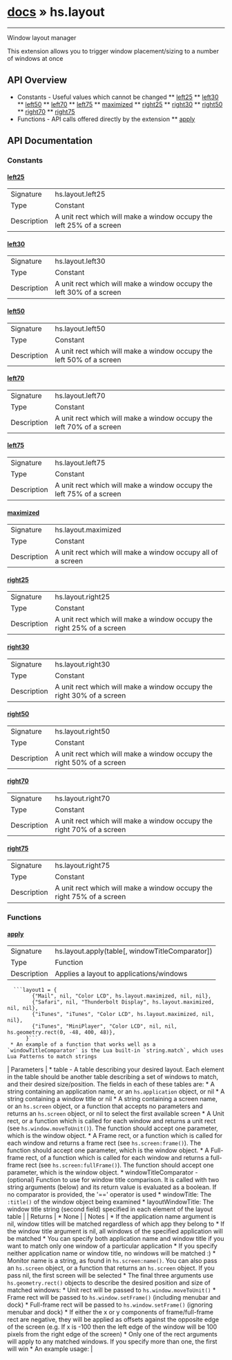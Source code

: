 # [docs](index.md) » hs.layout
---

Window layout manager

This extension allows you to trigger window placement/sizing to a number of windows at once

## API Overview
* Constants - Useful values which cannot be changed
** [left25](#left25)
** [left30](#left30)
** [left50](#left50)
** [left70](#left70)
** [left75](#left75)
** [maximized](#maximized)
** [right25](#right25)
** [right30](#right30)
** [right50](#right50)
** [right70](#right70)
** [right75](#right75)
* Functions - API calls offered directly by the extension
** [apply](#apply)

## API Documentation

### Constants

#### [left25](#left25)
| | |
|-|-|
| Signature   | hs.layout.left25  |
| Type        | Constant |
| Description | A unit rect which will make a window occupy the left 25% of a screen |

#### [left30](#left30)
| | |
|-|-|
| Signature   | hs.layout.left30  |
| Type        | Constant |
| Description | A unit rect which will make a window occupy the left 30% of a screen |

#### [left50](#left50)
| | |
|-|-|
| Signature   | hs.layout.left50  |
| Type        | Constant |
| Description | A unit rect which will make a window occupy the left 50% of a screen |

#### [left70](#left70)
| | |
|-|-|
| Signature   | hs.layout.left70  |
| Type        | Constant |
| Description | A unit rect which will make a window occupy the left 70% of a screen |

#### [left75](#left75)
| | |
|-|-|
| Signature   | hs.layout.left75  |
| Type        | Constant |
| Description | A unit rect which will make a window occupy the left 75% of a screen |

#### [maximized](#maximized)
| | |
|-|-|
| Signature   | hs.layout.maximized  |
| Type        | Constant |
| Description | A unit rect which will make a window occupy all of a screen |

#### [right25](#right25)
| | |
|-|-|
| Signature   | hs.layout.right25  |
| Type        | Constant |
| Description | A unit rect which will make a window occupy the right 25% of a screen |

#### [right30](#right30)
| | |
|-|-|
| Signature   | hs.layout.right30  |
| Type        | Constant |
| Description | A unit rect which will make a window occupy the right 30% of a screen |

#### [right50](#right50)
| | |
|-|-|
| Signature   | hs.layout.right50  |
| Type        | Constant |
| Description | A unit rect which will make a window occupy the right 50% of a screen |

#### [right70](#right70)
| | |
|-|-|
| Signature   | hs.layout.right70  |
| Type        | Constant |
| Description | A unit rect which will make a window occupy the right 70% of a screen |

#### [right75](#right75)
| | |
|-|-|
| Signature   | hs.layout.right75  |
| Type        | Constant |
| Description | A unit rect which will make a window occupy the right 75% of a screen |

### Functions

#### [apply](#apply)
| | |
|-|-|
| Signature   | hs.layout.apply(table[, windowTitleComparator])  |
| Type        | Function |
| Description | Applies a layout to applications/windows |
      ```layout1 = {
            {"Mail", nil, "Color LCD", hs.layout.maximized, nil, nil},
            {"Safari", nil, "Thunderbolt Display", hs.layout.maximized, nil, nil},
            {"iTunes", "iTunes", "Color LCD", hs.layout.maximized, nil, nil},
            {"iTunes", "MiniPlayer", "Color LCD", nil, nil, hs.geometry.rect(0, -48, 400, 48)},
          }```
     * An example of a function that works well as a `windowTitleComparator` is the Lua built-in `string.match`, which uses Lua Patterns to match strings
| Parameters |  * table - A table describing your desired layout. Each element in the table should be another table describing a set of windows to match, and their desired size/position. The fields in each of these tables are:  * A string containing an application name, or an `hs.application` object, or nil  * A string containing a window title or nil  * A string containing a screen name, or an `hs.screen` object, or a function that accepts no parameters and returns an `hs.screen` object, or nil to select the first available screen  * A Unit rect, or a function which is called for each window and returns a unit rect (see `hs.window.moveToUnit()`). The function should accept one parameter, which is the window object.  * A Frame rect, or a function which is called for each window and returns a frame rect (see `hs.screen:frame()`). The function should accept one parameter, which is the window object.  * A Full-frame rect, of a function which is called for each window and returns a full-frame rect (see `hs.screen:fullFrame()`). The function should accept one parameter, which is the window object. * windowTitleComparator - (optional) Function to use for window title comparison. It is called with two string arguments (below) and its return value is evaluated as a boolean. If no comparator is provided, the '==' operator is used  * windowTitle: The `:title()` of the window object being examined  * layoutWindowTitle: The window title string (second field) specified in each element of the layout table | | Returns |  * None | | Notes |  * If the application name argument is nil, window titles will be matched regardless of which app they belong to * If the window title argument is nil, all windows of the specified application will be matched * You can specify both application name and window title if you want to match only one window of a particular application * If you specify neither application name or window title, no windows will be matched :) * Monitor name is a string, as found in `hs.screen:name()`. You can also pass an `hs.screen` object, or a function that returns an `hs.screen` object. If you pass nil, the first screen will be selected * The final three arguments use `hs.geometry.rect()` objects to describe the desired position and size of matched windows:   * Unit rect will be passed to `hs.window.moveToUnit()`   * Frame rect will be passed to `hs.window.setFrame()` (including menubar and dock)   * Full-frame rect will be passed to `hs.window.setFrame()` (ignoring menubar and dock) * If either the x or y components of frame/full-frame rect are negative, they will be applied as offsets against the opposite edge of the screen (e.g. If x is -100 then the left edge of the window will be 100 pixels from the right edge of the screen) * Only one of the rect arguments will apply to any matched windows. If you specify more than one, the first will win * An example usage: | 